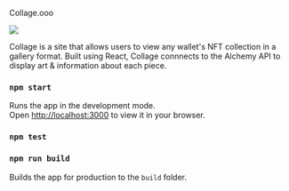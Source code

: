 Collage.ooo

<img src='./images/Homepage.png' style='margin: 0 auto; max-width: 500px'/>

Collage is a site that allows users to view any wallet's NFT collection in a gallery format.
Built using React, Collage connnects to the Alchemy API to display art & information about each piece.

### `npm start`

Runs the app in the development mode.\
Open [http://localhost:3000](http://localhost:3000) to view it in your browser.

### `npm test`

### `npm run build`

Builds the app for production to the `build` folder.


